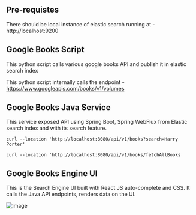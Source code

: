 ## Pre-requistes

There should be local instance of elastic search running at - http://localhost:9200

## Google Books Script

This python script calls various google books API and publish it in elastic search index

This python script internally calls the endpoint - https://www.googleapis.com/books/v1/volumes

## Google Books Java Service

This service exposed API using Spring Boot, Spring WebFlux from Elastic search index and with its search feature.

```
curl --location 'http://localhost:8080/api/v1/books?search=Harry Porter'
```

```
curl --location 'http://localhost:8080/api/v1/books/fetchAllBooks
```

## Google Books Engine UI

This is the Search Engine UI built with React JS auto-complete and CSS. It calls the Java API endpoints, renders data on the UI.

![image](https://github.com/coding-nomadic/google-books-search-engine/assets/8009104/dacc88cf-17cc-4db4-8f6c-864fae0d05c3)







